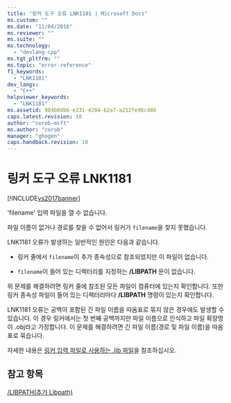 ```yaml
---
title: "링커 도구 오류 LNK1181 | Microsoft Docs"
ms.custom: ""
ms.date: "11/04/2016"
ms.reviewer: ""
ms.suite: ""
ms.technology: 
  - "devlang-cpp"
ms.tgt_pltfrm: ""
ms.topic: "error-reference"
f1_keywords: 
  - "LNK1181"
dev_langs: 
  - "C++"
helpviewer_keywords: 
  - "LNK1181"
ms.assetid: 984b0db6-e331-4284-b2a7-a212fe96c486
caps.latest.revision: 10
author: "corob-msft"
ms.author: "corob"
manager: "ghogen"
caps.handback.revision: 10
---
```

# 링커 도구 오류 LNK1181
[!INCLUDE[vs2017banner](../../assembler/inline/includes/vs2017banner.md)]

'filename' 입력 파일을 열 수 없습니다.  
  
 파일 이름이 없거나 경로를 찾을 수 없어서 링커가 `filename`을 찾지 못했습니다.  
  
 LNK1181 오류가 발생하는 일반적인 원인은 다음과 같습니다.  
  
-   링커 줄에서 `filename`이 추가 종속성으로 참조되었지만 이 파일이 없습니다.  
  
-   `filename`이 들어 있는 디렉터리를 지정하는 **\/LIBPATH** 문이 없습니다.  
  
 위 문제를 해결하려면 링커 줄에 참조된 모든 파일이 컴퓨터에 있는지 확인합니다.  또한 링커 종속성 파일이 들어 있는 디렉터리마다 **\/LIBPATH** 명령이 있는지 확인합니다.  
  
 LNK1181 오류는 공백이 포함된 긴 파일 이름을 따옴표로 묶지 않은 경우에도 발생할 수 있습니다.  이 경우 링커에서는 첫 번째 공백까지만 파일 이름으로 인식하고 파일 확장명이 .obj라고 가정합니다.  이 문제를 해결하려면 긴 파일 이름\(경로 및 파일 이름\)을 따옴표로 묶습니다.  
  
 자세한 내용은 [링커 입력 파일로 사용하는 .lib 파일](../../build/reference/dot-lib-files-as-linker-input.md)을 참조하십시오.  
  
## 참고 항목  
 [\/LIBPATH\(추가 Libpath\)](../../build/reference/libpath-additional-libpath.md)